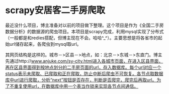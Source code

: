 # scrapy安居客二手房爬取

最近没什么项目，博主准备对以前的项目做下整理。这个项目是作为《全国二手房数据分析》的数据源的爬虫项目。本项目是scrapy完成，利用mysql实现了分布式（一般都是和redies搭配，但博主现在不会。哈哈^_^）。主要思想是将各省市的起始url储存起来，各爬虫到mysql取url。

其网页结构是这样的。城市－>区县－>地点，如：北京－>东城－>东直门。博主先通过http://www.anjuke.com/sy-city.html进入各城市页面，在进入区县界面，再在区县界面得到按地点划分的二手房页面的url，存入数据库。每个url对应一个status表示未爬取、已爬取和正在爬取，防止中断后爬虫不可恢复。各节点取数据库中url进行爬取，分析“next”按钮是否存在，判断是否爬完，爬完后再取url。为了不重复使用url，在数据库中用一个表当作锁来实现各节点间通信。


